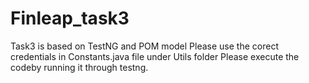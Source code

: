 # Finleap_task3
Task3 is based on TestNG and POM model
Please use the corect credentials in Constants.java file under Utils folder
Please execute the codeby running it through testng.

